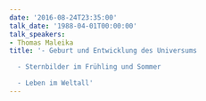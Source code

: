 ```yaml
---
date: '2016-08-24T23:35:00'
talk_date: '1988-04-01T00:00:00'
talk_speakers:
- Thomas Maleika
title: '- Geburt und Entwicklung des Universums

  - Sternbilder im Frühling und Sommer

  - Leben im Weltall'
---
```

